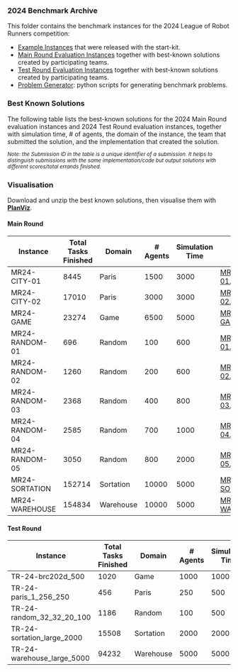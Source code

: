 ### 2024 Benchmark Archive
This folder contains the benchmark instances for the 2024 League of Robot Runners competition:
- [Example Instances](./Example%20Instances/) that were released with the start-kit.
- [Main Round Evaluation Instances](./Main%20Round%20Evaluation%20Instances/) together with best-known solutions created by participating teams.
- [Test Round Evaluation Instances](./Test%20Round%20Evaluation%20Instances/) together with best-known solutions created by participating teams.
- [Problem Generator](./Problem%20Generator): python scripts for generating benchmark problems.

### Best Known Solutions
The following table lists the best-known solutions for the 2024 Main Round evaluation instances and 2024 Test Round evaluation instances, together with simulation time, # of agents, the domain of the instance, the team that submitted the solution, and the implementation that created the solution.

*<sup>Note: the Submission ID in the table is a unique identifier of a submission. It helps to distinguish submissions with the same implementation/code but output solutions with different scores/total errands finished.</sup>*

### Visualisation

Download and unzip the best known solutions, then visualise them with **[PlanViz](https://github.com/MAPF-Competition/PlanViz)**.

#### Main Round

| Instance | Total Tasks Finished | Domain | # Agents | Simulation Time  | Solution | Team | Implementation | Submission ID |
| --- | --- | --- | --- | --- | --- | --- | --- | --- |
| MR24-CITY-01 | 8445 | Paris | 1500 | 3000 | [MR24-CITY-01.json.zip](./Main%20Round%20Evaluation%20Instances/best_solutions/MR24-CITY-01.json.zip) | Team_Kitty_Knight | [da7d428b40cc1425b381adefe9709d4accbfdfe1](https://github.com/MAPF-Competition/Code_Archive/tree/master/2024%20Competition/Team_Kitty_Knight/da7d428b40cc1425b381adefe9709d4accbfdfe1)  | 67a541d7a28af6365e586898 |
| MR24-CITY-02 | 17010 | Paris | 3000 | 3000 | [MR24-CITY-02.json.zip](./Main%20Round%20Evaluation%20Instances/best_solutions/MR24-CITY-02.json.zip) | Team_SYSU-LCIS | [2d3d3529dd0df553fd4bc229ea108f44b580d07a](https://github.com/MAPF-Competition/Code_Archive/tree/master/2024%20Competition/Team_SYSU-LCIS/2d3d3529dd0df553fd4bc229ea108f44b580d07a)  | 67b23b91af46293d145edf79 |
| MR24-GAME | 23274 | Game | 6500 | 5000 | [MR24-GAME.json.zip](./Main%20Round%20Evaluation%20Instances/best_solutions/MR24-GAME.json.zip) | Team_No_Man's_Sky | [44950d1b61b7482b4529a9dc127fa9d220962bdc](https://github.com/MAPF-Competition/Code_Archive/tree/master/2024%20Competition/Team_No_Man's_Sky/44950d1b61b7482b4529a9dc127fa9d220962bdc)  | 67b18ccbaf46293d144120a2 |
| MR24-RANDOM-01 | 696 | Random | 100 | 600 | [MR24-RANDOM-01.json.zip](./Main%20Round%20Evaluation%20Instances/best_solutions/MR24-RANDOM-01.json.zip) | Team_RAPID | [3635cb44497727271f173582a86a2cea72e9e17e](https://github.com/MAPF-Competition/Code_Archive/tree/master/2024%20Competition/Team_RAPID/3635cb44497727271f173582a86a2cea72e9e17e)  | 67add192a28af6365ea29ce4 |
| MR24-RANDOM-02 | 1260 | Random | 200 | 600 | [MR24-RANDOM-02.json.zip](./Main%20Round%20Evaluation%20Instances/best_solutions/MR24-RANDOM-02.json.zip) | Team_Kitty_Knight | [da7d428b40cc1425b381adefe9709d4accbfdfe1](https://github.com/MAPF-Competition/Code_Archive/tree/master/2024%20Competition/Team_Kitty_Knight/da7d428b40cc1425b381adefe9709d4accbfdfe1)  | 67a541d7a28af6365e586898 |
| MR24-RANDOM-03 | 2368 | Random | 400 | 800 | [MR24-RANDOM-03.json.zip](./Main%20Round%20Evaluation%20Instances/best_solutions/MR24-RANDOM-03.json.zip) | Team_No_Man's_Sky | [e323feb67c2d117d7f24103ed6704f7040e017af](https://github.com/MAPF-Competition/Code_Archive/tree/master/2024%20Competition/Team_No_Man's_Sky/e323feb67c2d117d7f24103ed6704f7040e017af)  | 67b10a31af46293d1437b0bc |
| MR24-RANDOM-04 | 2585 | Random | 700 | 1000 | [MR24-RANDOM-04.json.zip](./Main%20Round%20Evaluation%20Instances/best_solutions/MR24-RANDOM-04.json.zip) | Team_No_Man's_Sky | [e323feb67c2d117d7f24103ed6704f7040e017af](https://github.com/MAPF-Competition/Code_Archive/tree/master/2024%20Competition/Team_No_Man's_Sky/e323feb67c2d117d7f24103ed6704f7040e017af)  | 67b10a31af46293d1437b0bc |
| MR24-RANDOM-05 | 3050 | Random | 800 | 2000 | [MR24-RANDOM-05.json.zip](./Main%20Round%20Evaluation%20Instances/best_solutions/MR24-RANDOM-05.json.zip) | Team_No_Man's_Sky | [44950d1b61b7482b4529a9dc127fa9d220962bdc](https://github.com/MAPF-Competition/Code_Archive/tree/master/2024%20Competition/Team_No_Man's_Sky/44950d1b61b7482b4529a9dc127fa9d220962bdc)  | 67b18ccbaf46293d144120a2 |
| MR24-SORTATION | 152714 | Sortation | 10000 | 5000 | [MR24-SORTATION.json.zip](./Main%20Round%20Evaluation%20Instances/best_solutions/MR24-SORTATION.json.zip) | Team_No_Man's_Sky | [44950d1b61b7482b4529a9dc127fa9d220962bdc](https://github.com/MAPF-Competition/Code_Archive/tree/master/2024%20Competition/Team_No_Man's_Sky/44950d1b61b7482b4529a9dc127fa9d220962bdc)  | 67b18ccbaf46293d144120a2 |
| MR24-WAREHOUSE | 154834 | Warehouse | 10000 | 5000 | [MR24-WAREHOUSE.json.zip](./Main%20Round%20Evaluation%20Instances/best_solutions/MR24-WAREHOUSE.json.zip) | Team_No_Man's_Sky | [faa15de96d1521a81d54bc4cb72a0fa6f2302a58](https://github.com/MAPF-Competition/Code_Archive/tree/master/2024%20Competition/Team_No_Man's_Sky/faa15de96d1521a81d54bc4cb72a0fa6f2302a58)  | 67b121d1af46293d14396c15 |


#### Test Round

| Instance | Total Tasks Finished | Domain | # Agents | Simulation Time  | Solution | Team | Implementation | Submission ID |
| --- | --- | --- | --- | --- | --- | --- | --- | --- |
| TR-24-brc202d_500 | 1020 | Game | 1000 | 1000 | [TR-24-brc202d_500.json.zip](./Main%20Round%20Evaluation%20Instances/best_solutions/TR-24-brc202d_500.json.zip) | Team_Kitty_Knight | [c45dfe0c26258930d0205aa4d5e77e22c8392a16](https://github.com/MAPF-Competition/Code_Archive/tree/master/2024%20Competition/Team_Kitty_Knight/c45dfe0c26258930d0205aa4d5e77e22c8392a16)  | 67284c651ac3f355e923ecb1 |
| TR-24-paris_1_256_250 | 456 | Paris | 250 | 500 | [TR-24-paris_1_256_250.json.zip](./Main%20Round%20Evaluation%20Instances/best_solutions/TR-24-paris_1_256_250.json.zip) | Team_Kitty_Knight | [4761d4b3c416d35bbb1d414d57032edb0bf7cc7e](https://github.com/MAPF-Competition/Code_Archive/tree/master/2024%20Competition/Team_Kitty_Knight/4761d4b3c416d35bbb1d414d57032edb0bf7cc7e)  | 67200a631ac3f355e921e69f |
| TR-24-random_32_32_20_100 | 1186 | Random | 100 | 500 | [TR-24-random_32_32_20_100.json.zip](./Main%20Round%20Evaluation%20Instances/best_solutions/TR-24-random_32_32_20_100.json.zip) | Team_Kitty_Knight | [c45dfe0c26258930d0205aa4d5e77e22c8392a16](https://github.com/MAPF-Competition/Code_Archive/tree/master/2024%20Competition/Team_Kitty_Knight/c45dfe0c26258930d0205aa4d5e77e22c8392a16)  | 67284c651ac3f355e923ecb1 |
| TR-24-sortation_large_2000 | 15508 | Sortation | 2000 | 2000 | [TR-24-sortation_large_2000.json.zip](./Main%20Round%20Evaluation%20Instances/best_solutions/TR-24-sortation_large_2000.json.zip) | Team_Kitty_Knight | [c45dfe0c26258930d0205aa4d5e77e22c8392a16](https://github.com/MAPF-Competition/Code_Archive/tree/master/2024%20Competition/Team_Kitty_Knight/c45dfe0c26258930d0205aa4d5e77e22c8392a16)  | 67284c651ac3f355e923ecb1 |
| TR-24-warehouse_large_5000 | 94232 | Warehouse | 5000 | 5000 | [TR-24-warehouse_large_5000.json.zip](./Main%20Round%20Evaluation%20Instances/best_solutions/TR-24-warehouse_large_5000.json.zip) | Team_Kitty_Knight | [4761d4b3c416d35bbb1d414d57032edb0bf7cc7e](https://github.com/MAPF-Competition/Code_Archive/tree/master/2024%20Competition/Team_Kitty_Knight/4761d4b3c416d35bbb1d414d57032edb0bf7cc7e)  | 67200a631ac3f355e921e69f |